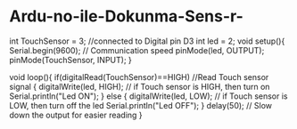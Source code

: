 # Ardu-no-ile-Dokunma-Sens-r-

int TouchSensor = 3; //connected to Digital pin D3
int led = 2;
void setup(){
  Serial.begin(9600); // Communication speed
  pinMode(led, OUTPUT);
  pinMode(TouchSensor, INPUT);
}

void loop(){
  if(digitalRead(TouchSensor)==HIGH)       //Read Touch sensor signal
   { 
    digitalWrite(led, HIGH);   // if Touch sensor is HIGH, then turn on
    Serial.println("Led ON");
   }
  else
   {
    digitalWrite(led, LOW);    // if Touch sensor is LOW, then turn off the led
    Serial.println("Led OFF");
   }
  delay(50); // Slow down the output for easier reading
}
